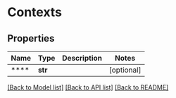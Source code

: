 # Contexts

## Properties
Name | Type | Description | Notes
------------ | ------------- | ------------- | -------------
**** | **str** |  | [optional] 

[[Back to Model list]](../README.md#documentation-for-models) [[Back to API list]](../README.md#documentation-for-api-endpoints) [[Back to README]](../README.md)

